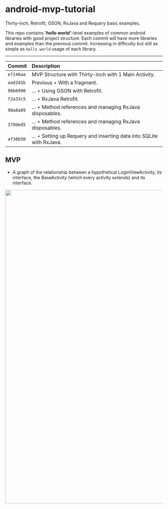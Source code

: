 # android-mvp-tutorial
Thirty-inch, Retrofit, GSON, RxJava and Requery basic examples.


This repo contains ***'hello world'***-level examples of common android libraries with good project structure.
Each commit will have more libraries and examples than the previous commit. Increasing in difficulty but still as simple as `hello world` usage of each library.

-----

| Commit            | Description                                                                |
| :------------- | :------------------------------------------------------------------------- |
| `e7146aa`  | MVP Structure with Thirty-inch with 1 Main Activity. |
| `aad2d1b`    | Previous + With a fragment.              |
| `96b6990`        | ... + Using GSON with Retrofit.     |
| `f2a33c5`    | ... + RxJava Retrofit.                |
| `90a8a09`     | ... + Method references and managing RxJava disposables.|
| `379ded5`    | ... + Method references and managing RxJava disposables.  |
| `af30b50`     | ... + Setting up Requery and inserting data into SQLite with RxJava.|


## MVP

- A graph of the relationship between a hypothetical LoginViewActivity, its interface, the BaseActivity (which every activity extends) and its interface. 

<img src="https://i.imgur.com/NyGn90t.png" width="1000">
